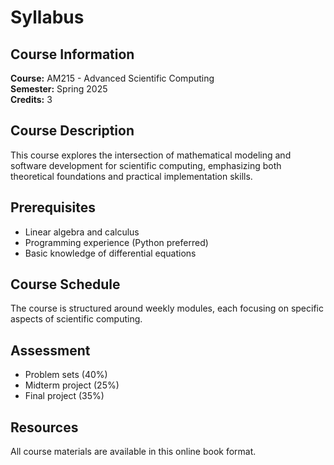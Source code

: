 # Syllabus

## Course Information

**Course:** AM215 - Advanced Scientific Computing  
**Semester:** Spring 2025  
**Credits:** 3  

## Course Description

This course explores the intersection of mathematical modeling and software development for scientific computing, emphasizing both theoretical foundations and practical implementation skills.

## Prerequisites

- Linear algebra and calculus
- Programming experience (Python preferred)
- Basic knowledge of differential equations

## Course Schedule

The course is structured around weekly modules, each focusing on specific aspects of scientific computing.

## Assessment

- Problem sets (40%)
- Midterm project (25%)
- Final project (35%)

## Resources

All course materials are available in this online book format.
